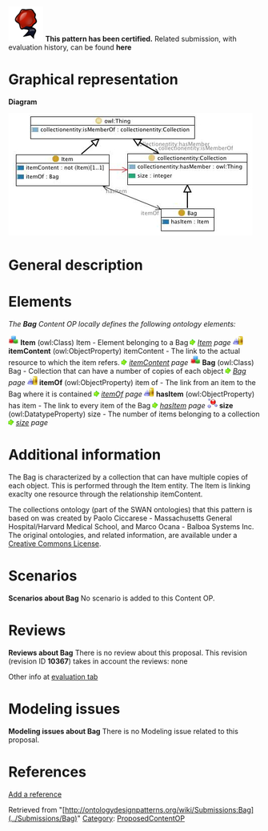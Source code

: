 [![](../images/thumb/b/b5/Certified.png/70px-Certified.png)](../Image/Certified.png "Certified.png") __This pattern has been certified.__
Related submission, with evaluation history, can be found __here__





#  Graphical representation


__Diagram__




[![Image:Bag.jpg](../images/4/47/Bag.jpg)](../Image/Bag.jpg "Image:Bag.jpg")




#  General description


  




#  Elements


_The __Bag__ Content OP locally defines the following ontology elements:_



[![Class](../images/thumb/2/27/Class.gif/20px-Class.gif)](../Image/Class.gif "Class") __Item__ (owl:Class) Item - Element belonging to a Bag 
 [![](../images/thumb/8/87/ArrowRight.gif/11px-ArrowRight.gif)](../Image/ArrowRight.gif "ArrowRight.gif") _[Item](../Submissions/Bag/Item "Submissions:Bag/Item") page_
[![ObjectProperty](../images/thumb/c/c3/ObjectProperty.gif/20px-ObjectProperty.gif)](../Image/ObjectProperty.gif "ObjectProperty") __itemContent__ (owl:ObjectProperty) itemContent - The link to the actual resource to which the item refers. 
 [![](../images/thumb/8/87/ArrowRight.gif/11px-ArrowRight.gif)](../Image/ArrowRight.gif "ArrowRight.gif") _[itemContent](../Submissions/Bag/itemContent "Submissions:Bag/itemContent") page_
[![Class](../images/thumb/2/27/Class.gif/20px-Class.gif)](../Image/Class.gif "Class") __Bag__ (owl:Class) Bag - Collection that can have a number of copies of each object 
 [![](../images/thumb/8/87/ArrowRight.gif/11px-ArrowRight.gif)](../Image/ArrowRight.gif "ArrowRight.gif") _[Bag](../Submissions/Bag/Bag "Submissions:Bag/Bag") page_
[![ObjectProperty](../images/thumb/c/c3/ObjectProperty.gif/20px-ObjectProperty.gif)](../Image/ObjectProperty.gif "ObjectProperty") __itemOf__ (owl:ObjectProperty) item of - The link from an item to the Bag where it is contained 
 [![](../images/thumb/8/87/ArrowRight.gif/11px-ArrowRight.gif)](../Image/ArrowRight.gif "ArrowRight.gif") _[itemOf](../Submissions/Bag/itemOf "Submissions:Bag/itemOf") page_
[![ObjectProperty](../images/thumb/c/c3/ObjectProperty.gif/20px-ObjectProperty.gif)](../Image/ObjectProperty.gif "ObjectProperty") __hasItem__ (owl:ObjectProperty) has item - The link to every item of the Bag 
 [![](../images/thumb/8/87/ArrowRight.gif/11px-ArrowRight.gif)](../Image/ArrowRight.gif "ArrowRight.gif") _[hasItem](../Submissions/Bag/hasItem "Submissions:Bag/hasItem") page_
[![DatatypeProperty](../images/thumb/a/a5/DatatypeProperty.gif/20px-DatatypeProperty.gif)](../Image/DatatypeProperty.gif "DatatypeProperty") __size__ (owl:DatatypeProperty) size - The number of items belonging to a collection 
 [![](../images/thumb/8/87/ArrowRight.gif/11px-ArrowRight.gif)](../Image/ArrowRight.gif "ArrowRight.gif") _[size](../Submissions/Bag/size "Submissions:Bag/size") page_
#  Additional information


The Bag is characterized by a collection that can have multiple copies of each object. This is performed through the Item entity. The Item is linking exaclty one resource through the relationship itemContent.


  

The collections ontology (part of the SWAN ontologies) that this pattern is based on was created by Paolo Ciccarese - Massachusetts General Hospital/Harvard Medical School, and Marco Ocana - Balboa Systems Inc. The original ontologies, and related information, are available under a [Creative Commons License](http://creativecommons.org/licenses/by/1.0/ "http://creativecommons.org/licenses/by/1.0/").



#  Scenarios



__Scenarios about Bag__
No scenario is added to this Content OP.




#  Reviews



__Reviews about Bag__
There is no review about this proposal.
This revision (revision ID __10367__) takes in account the reviews: none


Other info at [evaluation tab](http://ontologydesignpatterns.org/wiki/index.php?title=Submissions:Bag&action=evaluation "http://ontologydesignpatterns.org/wiki/index.php?title=Submissions:Bag&action=evaluation")




  




#  Modeling issues



__Modeling issues about Bag__
There is no Modeling issue related to this proposal.




  




#  References


[Add a reference](index.php@title=Odp%253AAdd_reference&subject=../Submissions/Bag "http://ontologydesignpatterns.org/wiki/index.php?title=Odp:Add_reference&subject=Submissions%3ABag")


  






Retrieved from "[http://ontologydesignpatterns.org/wiki/Submissions:Bag](../Submissions/Bag)"
 [Category](http://ontologydesignpatterns.org/wiki/Special:Categories "Special:Categories"): [ProposedContentOP](../Category/ProposedContentOP "Category:ProposedContentOP")